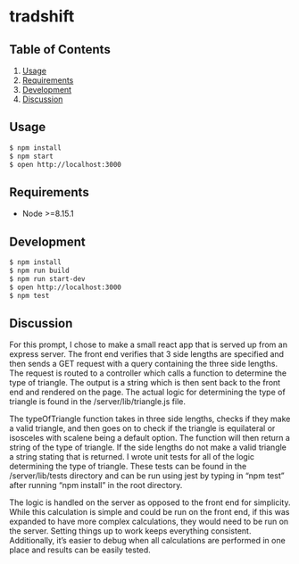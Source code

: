 # tradshift

## Table of Contents

1. [Usage](#Usage)
1. [Requirements](#requirements)
1. [Development](#development)
1. [Discussion](#discussion)

## Usage

```bash
$ npm install
$ npm start
$ open http://localhost:3000 

```

## Requirements

- Node >=8.15.1

## Development

```bash
$ npm install
$ npm run build
$ npm run start-dev
$ open http://localhost:3000 
$ npm test

```

## Discussion

For this prompt, I chose to make a small react app that is served up from an express server. The front end verifies that 3 side lengths are specified and then sends a GET request with a query containing the three side lengths. The request is routed to a controller which calls a function to determine the type of triangle. The output is a string which is then sent back to the front end and rendered on the page. The actual logic for determining the type of triangle is found in the /server/lib/triangle.js file. 

The typeOfTriangle function takes in three side lengths, checks if they make a valid triangle, and then goes on to check if the triangle is equilateral or isosceles with scalene being a default option. The function will then return a string of the type of triangle. If the side lengths do not make a valid triangle a string stating that is returned. I wrote unit tests for all of the logic determining the type of triangle. These tests can be found in the /server/lib/tests directory and can be run using jest by typing in “npm test” after running “npm install” in the root directory.

The logic is handled on the server as opposed to the front end for simplicity. While this calculation is simple and could be run on the front end, if this was expanded to have more complex calculations, they would need to be run on the server. Setting things up to work keeps everything consistent. Additionally, it’s easier to debug when all calculations are performed in one place and results can be easily tested.


